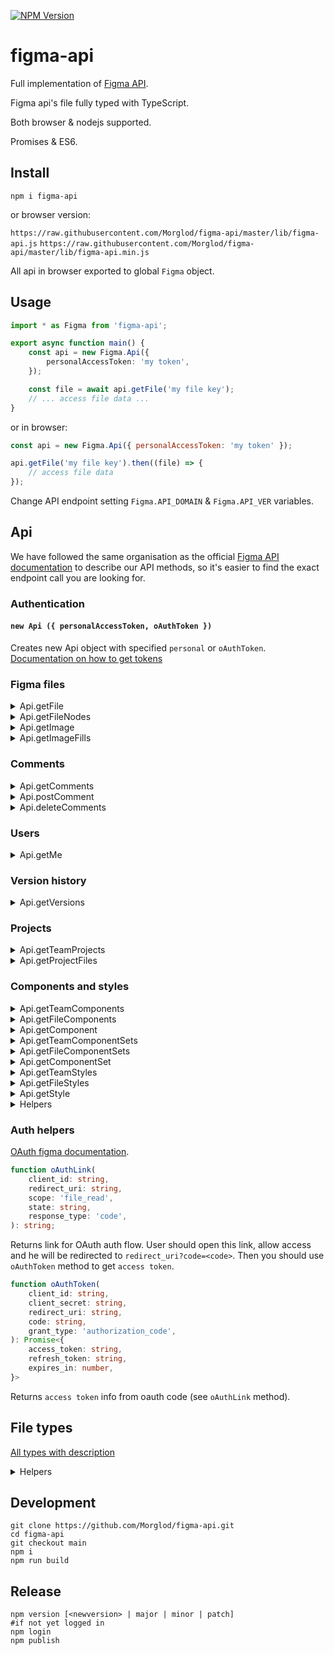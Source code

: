 [![NPM Version](https://badge.fury.io/js/figma-api.svg?style=flat)](https://www.npmjs.com/package/figma-api)

# figma-api

Full implementation of [Figma API](https://www.figma.com/developers/docs).

Figma api's file fully typed with TypeScript.

Both browser & nodejs supported.

Promises & ES6.

## Install

`npm i figma-api`

or browser version:

`https://raw.githubusercontent.com/Morglod/figma-api/master/lib/figma-api.js`
`https://raw.githubusercontent.com/Morglod/figma-api/master/lib/figma-api.min.js`

All api in browser exported to global `Figma` object.

## Usage

```ts
import * as Figma from 'figma-api';

export async function main() {
    const api = new Figma.Api({
        personalAccessToken: 'my token',
    });

    const file = await api.getFile('my file key');
    // ... access file data ...
}
```

or in browser:

```js
const api = new Figma.Api({ personalAccessToken: 'my token' });

api.getFile('my file key').then((file) => {
    // access file data
});
```

Change API endpoint setting `Figma.API_DOMAIN` & `Figma.API_VER` variables.

## Api

We have followed the same organisation as the official [Figma API documentation](https://www.figma.com/developers/api) to describe our API methods, so it's easier to find the exact endpoint call you are looking for.

### Authentication

#### `new Api ({ personalAccessToken, oAuthToken })`

Creates new Api object with specified `personal` or `oAuthToken`.
[Documentation on how to get tokens](https://www.figma.com/developers/api#authentication)

### Figma files

<details>
<summary>
Api.getFile
</summary>

```ts
Api.getFile(fileKey, opts?: { version?, geometry? })
```
[Require file data](https://www.figma.com/developers/api#get-files-endpoint) with specified version.
Set `geometry='paths'` to export vector data.

Returns:
```ts
{
    name: string,
    lastModified: string,
    thumbnailUrl: string,
    version: string,
    document: Node<'DOCUMENT'>,
    components: { [nodeId: string]: Component },
    schemaVersion: 0,
    styles: { [styleName: string]: Style }
}
```
</details>

<details>
<summary>
Api.getFileNodes
</summary>

```ts
Api.getFileNodes(fileKey, ids, opts?: { version?, geometry? })
```
[Require file nodes data](https://www.figma.com/developers/api#get-file-nodes-endpoint) with specified version.
Set `geometry='paths'` to export vector data.

Returns:
```ts
{
    name: string,
    lastModified: string,
    thumbnailUrl: string,
    err: string,
    nodes: {
        id: {
            document: Node<'DOCUMENT'>,
            components: { [nodeId: string]: Component },
            schemaVersion: 0,
            styles: { [styleName: string]: Style }
        }
    }
}
```
</details>

<details>
<summary>
Api.getImage
</summary>

```ts
Api.getImage(fileKey, opts?: {
    /** A comma separated list of node IDs to render */
    ids: string,
    /** A number between 0.01 and 4, the image scaling factor */
    scale: number,
    /** Image output format */
    format: 'jpg'|'png'|'svg',
    /** Whether to include id attributes for all SVG elements. `Default: false` */
    svg_include_id?: boolean,
    /** Whether to simplify inside/outside strokes and use stroke attribute if possible instead of <mask>. `Default: true` */
    svg_simplify_stroke?: boolean,
    /** A specific version ID to get. Omitting this will get the current version of the file */
    version?: string,
})
```
[Renders images](https://www.figma.com/developers/api#get-images-endpoint) from a file.

Returns:
```ts
{
    err: string,
    images: { [nodeId: string]: string|null },
    status: number
}
```
</details>

<details>
<summary>
Api.getImageFills
</summary>

```ts
Api.getImageFills(fileKey)
```

[Returns download links for all images present in image fills in a document.](https://www.figma.com/developers/api#get-image-fills-endpoint)

Returns:
```ts
{
    images?: {
        [imageRef: string]: imageUrl,
    },
}
```
</details>

### Comments

<details>
<summary>
Api.getComments
</summary>

```ts
Api.getComments(fileKey)
```
[List of comments](https://www.figma.com/developers/api#get-comments-endpoint) left on the file.

Returns:
```ts
{
    comments: Comment[],
}
```
</details>

<details>
<summary>
Api.postComment
</summary>

```ts
Api.postComment(fileKey, message, client_meta, comment_id?)
```
[Posts a new comment on the file](https://www.figma.com/developers/api#post-comments-endpoint).

Returns:
```ts
Comment
```
</details>

<details>
<summary>
Api.deleteComments
</summary>

```ts
Api.deleteComment(fileKey, comment_id)
```
[Deletes a specific comment](https://www.figma.com/developers/api#delete-comments-endpoint). Only the person who made the comment is allowed to delete it.

Returns:
```
Nothing is returned from this endpoint
```
</details>

### Users

<details>
<summary>
Api.getMe
</summary>

```ts
Api.getMe()
```
[You can use the Users Endpoint](https://www.figma.com/developers/api#users-endpoints) to access information regarding the currently authenticated User. When using OAuth 2, the User in question must be authenticated through the Figma API to access their information.

Returns:
```ts
User
```
</details>

### Version history

<details>
<summary>
Api.getVersions
</summary>

```ts
Api.getVersions(fileKey)
```
A [list of the version](https://www.figma.com/developers/api#get-file-versions-endpoint) history of a file. The version history consists of versions, manually-saved additions to the version history of a file.
If the account is not on a paid team, version history is limited to the past 30 days. Note that version history will not include autosaved versions.

Returns:
```ts
{
    versions: Version[]
}
```
</details>

### Projects

<details>
<summary>
Api.getTeamProjects
</summary>

```ts
Api.getTeamProjects(team_id)
```
[Lists the projects](https://www.figma.com/developers/api#get-team-projects-endpoint) for a specified team. Note that this will only return projects visible to the authenticated user or owner of the developer token. Note: it is not currently possible to programmatically obtain the team id of a user just from a token. To obtain a team id, navigate to a team page of a team you are a part of. The team id will be present in the URL after the word team and before your team name.

Returns:
```ts
{
    name: string,
    projects: { id: number, name: string }[],
}
```
</details>

<details>
<summary>
Api.getProjectFiles
</summary>

```ts
Api.getProjectFiles(project_id)
```
[List the files](https://www.figma.com/developers/api#get-project-files-endpoint) in a given project.

Returns:
```ts
{
    files: {
        key: string,
        name: string,
        thumbnail_url: string,
        last_modified: string,
    }[],
}
```

</details>

### Components and styles

<details>
<summary>
Api.getTeamComponents
</summary>

```ts
Api.getTeamComponents(team_id, opts?: { page_size?, cursor? })
```

[Get a paginated list of published components](https://www.figma.com/developers/api#get-team-components-endpoint) within a team library.

Returns:
```ts
{
    error: boolean,
    meta: {
        components: [
            /* ComponentMetadata */ {
                key: string,
                file_key: string,
                node_id: string,
                thumbnail_url: string,
                name: string,
                description: string,
                updated_at: string,
                created_at: string,
                user: User,
                containing_frame: FrameInfo,
            },
        ],
        cursor: {
            before: number,
            after: number,
        },
    },
    status: number
}
```

</details>

<details>
<summary>
Api.getFileComponents
</summary>

```ts
Api.getFileComponents(fileKey)
```

[Get a list of published components](https://www.figma.com/developers/api#get-file-components-endpoint) within a file library.

Returns:
```ts
{
    error: boolean,
    meta: {
        components: [
            /* ComponentMetadata */ {
                key: string,
                file_key: string,
                node_id: string,
                thumbnail_url: string,
                name: string,
                description: string,
                updated_at: string,
                created_at: string,
                user: User,
                containing_frame: FrameInfo,
            },
        ],
    },
    status: number
}
```

</details>

<details>
<summary>
Api.getComponent
</summary>

```ts
Api.getComponent(componentKey)
```

[Get metadata on a component by key.](https://www.figma.com/developers/api#get-component-endpoint)

Returns:
```ts
{
    error: boolean,
    meta: {
        /* ComponentMetadata */ {
            key: string,
            file_key: string,
            node_id: string,
            thumbnail_url: string,
            name: string,
            description: string,
            updated_at: string,
            created_at: string,
            user: User,
            containing_frame: FrameInfo,
        },
    },
    status: number
}
```
</details>

<details>
<summary>
Api.getTeamComponentSets
</summary>

```ts
Api.getTeamComponentSets(team_id, opts?: { page_size?, after?, before? })
```

[Get a paginated list of published component_sets](https://www.figma.com/developers/api#get-team-component-sets-endpoint) within a team library.

Returns:
```ts
{
    error: boolean,
    meta: {
        component_sets: [
            /* ComponentSetMetadata */ {
                key: string,
                file_key: string,
                node_id: string,
                thumbnail_url: string,
                name: string,
                description: string,
                updated_at: string,
                created_at: string,
                user: User,
                containing_frame: FrameInfo,
            },
        ],
        cursor: {
            before: number,
            after: number,
        },
    },
    status: number
}
```
</details>

<details>
<summary>
Api.getFileComponentSets
</summary>

```ts
Api.getFileComponentSets(file_key)
```

[Get a list of published component_sets](https://www.figma.com/developers/api#get-file-component-sets-endpoint) within a file library.

Returns:
```ts
{
    error: boolean,
    meta: {
        component_sets: [
            /* ComponentSetMetadata */ {
                key: string,
                file_key: string,
                node_id: string,
                thumbnail_url: string,
                name: string,
                description: string,
                updated_at: string,
                created_at: string,
                user: User,
                containing_frame: FrameInfo,
            },
        ],
    },
    status: number
}
```
</details>

<details>
<summary>
Api.getComponentSet
</summary>

```ts
Api.getComponentSet(componentsetKey)
```

[Get metadata on a component_set by key.](https://www.figma.com/developers/api#get-component-sets-endpoint)

Returns:
```ts
{
    error: boolean,
    meta: {
        /* ComponentSetMetadata */ {
            key: string,
            file_key: string,
            node_id: string,
            thumbnail_url: string,
            name: string,
            description: string,
            updated_at: string,
            created_at: string,
            user: User,
            containing_frame: FrameInfo,
        }
    },
    status: number
}
```
</details>

<details>
<summary>
Api.getTeamStyles
</summary>

```ts
Api.getTeamStyles(team_id, opts?: { page_size?, cursor? })
```

[Get a paginated list of published styles](https://www.figma.com/developers/api#get-team-styles-endpoint) within a team library.

Returns:
```ts
{
  error: boolean,
  meta: {
      styles: [
          {
              key: string,
                file_key: string,
                node_id: string,
                style_type: StyleType,
                thumbnail_url: string,
                name: string,
                description: string,
                updated_at: string,
                created_at: string,
                sort_position: string,
                user: User,
            },
        ],
        cursor: {
            before: number,
            after: number,
        },
    },
    status: number
}
```

</details>

<details>
<summary>
Api.getFileStyles
</summary>

```ts
Api.getFileStyles(file_key)
```

[Get a list of published styles](https://www.figma.com/developers/api#get-file-styles-endpoint) within a file library.

Returns:
```ts
{
    error: boolean,
    meta: {
        styles: [
            {
                key: string,
                file_key: string,
                node_id: string,
                style_type: StyleType,
                thumbnail_url: string,
                name: string,
                description: string,
                updated_at: string,
                created_at: string,
                sort_position: string,
                user: User,
            },
        ],
    },
    status: number
}
```
</details>

<details>
<summary>
Api.getStyle
</summary>

```ts
Api.getStyle(styleKey)
```

[Get metadata on a style by key.](https://www.figma.com/developers/api#get-style-endpoint)

Returns:
```ts
    error: boolean,
    meta: {
        {
            key: string,
            file_key: string,
            node_id: string,
            style_type: StyleType,
            thumbnail_url: string,
            name: string,
            description: string,
            updated_at: string,
            created_at: string,
            sort_position: string,
            user: User,
        },
    },
    status: number
}
```

</details>

<details>
<summary>
Helpers
</summary>

`Api.appendHeaders(headers: {}): void`
Populate headers with auth.

`Api.request<T>(url, opts): Promise<T>`
Make request with auth headers.
</details>

### Auth helpers

[OAuth figma documentation](https://www.figma.com/developers/api#auth-oauth).

```ts
function oAuthLink(
    client_id: string,
    redirect_uri: string,
    scope: 'file_read',
    state: string,
    response_type: 'code',
): string;
```
Returns link for OAuth auth flow.
User should open this link, allow access and he will be redirected to `redirect_uri?code=<code>`.
Then you should use `oAuthToken` method to get `access token`.

```ts
function oAuthToken(
    client_id: string,
    client_secret: string,
    redirect_uri: string,
    code: string,
    grant_type: 'authorization_code',
): Promise<{
    access_token: string,
    refresh_token: string,
    expires_in: number,
}>
```
Returns `access token` info from oauth code (see `oAuthLink` method).

## File types

[All types with description](src/ast-types.ts)

<details>
<summary>
Helpers
</summary>

```ts
isEffectShadow(effect: Effect): effect is EffectShadow;
```
Check if effect is one of shadow effects.

```ts
isEffectBlur(effect: Effect): effect is EffectBlur;
```
Check if effect is one of blur effects.

```ts
isPaintSolid(paint: Paint): paint is PaintSolid;
isPaintGradient(paint: Paint): paint is PaintGradient;
isPaintImage(paint: Paint): paint is PaintImage;
```
Check if paint is one of pain types.

```ts
isNodeType<NodeType>(node: Node): node is type of NodeType;
```
Check if node is type of specified node.

</details>

## Development

```
git clone https://github.com/Morglod/figma-api.git
cd figma-api
git checkout main
npm i
npm run build
```

## Release

```
npm version [<newversion> | major | minor | patch]
#if not yet logged in
npm login
npm publish
```

